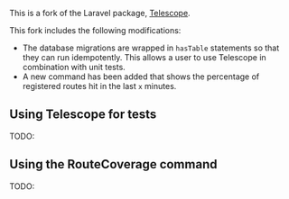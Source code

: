 This is a fork of the Laravel package, [Telescope](https://github.com/laravel/telescope).

This fork includes the following modifications:

* The database migrations are wrapped in `hasTable` statements so that they can run idempotently. This allows a user to use Telescope in combination with unit tests. 
* A new command has been added that shows the percentage of registered routes hit in the last `x` minutes.

## Using Telescope for tests

TODO:

## Using the RouteCoverage command

TODO:
